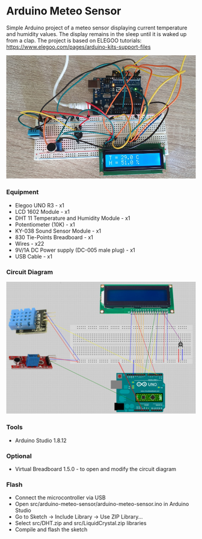# Arduino Meteo Sensor

Simple Arduino project of a meteo sensor displaying current temperature and humidity values.
The display remains in the sleep until it is waked up from a clap.
The project is based on ELEGOO tutorials: https://www.elegoo.com/pages/arduino-kits-support-files

![Image](image.jpg)

### Equipment
* Elegoo UNO R3 - x1
* LCD 1602 Module - x1
* DHT 11 Temperature and Humidity Module - x1
* Potentiometer (10K) - x1
* KY-038 Sound Sensor Module - x1
* 830 Tie-Points Breadboard - x1
* Wires - x22
* 9V/1A DC Power supply (DC-005 male plug) - x1
* USB Cable - x1

### Circuit Diagram
![Circuit Diagram](diagram/arduino-meteo-sensor.png)

### Tools
* Arduino Studio 1.8.12

### Optional
* Virtual Breadboard 1.5.0 - to open and modify the circuit diagram

### Flash
* Connect the microcontroller via USB
* Open src/arduino-meteo-sensor/arduino-meteo-sensor.ino in Arduino Studio
* Go to Sketch -> Include Library -> Use ZIP Library...
* Select src/DHT.zip and src/LiquidCrystal.zip libraries
* Compile and flash the sketch
